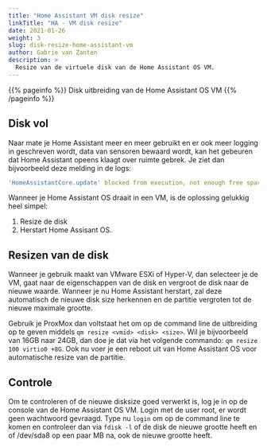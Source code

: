 ```yaml
---
title: "Home Assistant VM disk resize"
linkTitle: "HA - VM disk resize"
date: 2021-01-26
weight: 3
slug: disk-resize-home-assistant-vm
author: Gabrie van Zanten
description: >
  Resize van de virtuele disk van de Home Assistant OS VM.
---
```


{{% pageinfo %}}
Disk uitbreiding van de Home Assistant OS VM
{{% /pageinfo %}}

## Disk vol
Naar mate je Home Assistant meer en meer gebruikt en er ook meer logging in geschreven wordt, data van sensoren bewaard wordt, kan het gebeuren dat Home Assistant opeens klaagt over ruimte gebrek. Je ziet dan bijvoorbeeld deze melding in de logs: 
```yaml
'HomeAssistantCore.update' blocked from execution, not enough free space (0.8GB) left on the device
```

Wanneer je Home Assistant OS draait in een VM, is de oplossing gelukkig heel simpel:
1) Resize de disk
2) Herstart Home Assisant OS.

## Resizen van de disk
Wanneer je gebruik maakt van VMware ESXi of Hyper-V, dan selecteer je de VM, gaat naar de eigenschappen van de disk en vergroot de disk naar de nieuwe waarde. Wanneer je nu Home Assistant herstart, zal deze automatisch de nieuwe disk size herkennen en de partitie vergroten tot de nieuwe maximale grootte.

Gebruik je ProxMox dan voltstaat het om op de command line de uitbreiding op te geven middels ```qm resize <vmid> <disk> <size>```. Wil je bijvoorbeeld van 16GB naar 24GB, dan doe je dat via het volgende commando: ```qm resize 100 virtio0 +8G```. Ook nu voer je een reboot uit van Home Assistant OS voor automatische resize van de partitie.

## Controle
Om te controleren of de nieuwe disksize goed verwerkt is, log je in op de console van de Home Assistant OS VM. Login met de user root, er wordt geen wachtwoord gevraagd.
Type nu ```login``` om op de command line te komen en controleer dan via ```fdisk -l``` of de disk de nieuwe grootte heeft en of /dev/sda8 op een paar MB na, ook de nieuwe grootte heeft.

